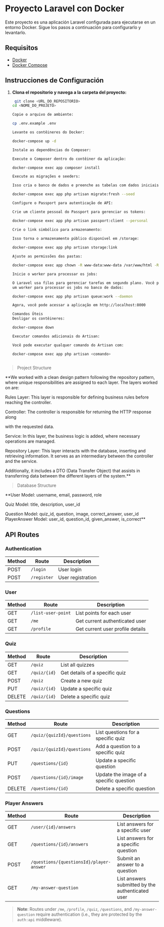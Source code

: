 # Proyecto Laravel con Docker

Este proyecto es una aplicación Laravel configurada para ejecutarse en un entorno Docker. Sigue los pasos a continuación para configurarlo y levantarlo.

## Requisitos

- [Docker](https://www.docker.com/get-started)
- [Docker Compose](https://docs.docker.com/compose/install/)

## Instrucciones de Configuración

1. **Clona el repositorio y navega a la carpeta del proyecto:**

   ```bash
    git clone <URL_DO_REPOSITORIO>
   cd <NOME_DO_PROJETO>
   
   Copie o arquivo de ambiente:

   cp .env.example .env

   Levante os contêineres do Docker:

   docker-compose up -d

   Instale as dependências do Composer:

   Execute o Composer dentro do contêiner da aplicação:

   docker-compose exec app composer install

   Execute as migrações e seeders:

   Isso cria o banco de dados e preenche as tabelas com dados iniciais:

   docker-compose exec app php artisan migrate:fresh --seed

   Configure o Passport para autenticação de API:

   Crie um cliente pessoal do Passport para gerenciar os tokens:

   docker-compose exec app php artisan passport:client --personal

   Crie o link simbólico para armazenamento:

   Isso torna o armazenamento público disponível em /storage:
    
   docker-compose exec app php artisan storage:link

   Ajuste as permissões das pastas:

   docker-compose exec app chown -R www-data:www-data /var/www/html -R

   Inicie o worker para processar os jobs:

   O Laravel usa filas para gerenciar tarefas em segundo plano. Você pode iniciar 
   um worker para processar os jobs no banco de dados:

   docker-compose exec app php artisan queue:work --daemon

   Agora, você pode acessar a aplicação em http://localhost:8000

   Comandos Úteis
   Desligar os contêineres:

   docker-compose down

   Executar comandos adicionais do Artisan:

   Você pode executar qualquer comando do Artisan com:

   docker-compose exec app php artisan <comando>
    
    ```







  

> Project Structure

  

**We worked with a clean design pattern following the repository pattern, where unique responsibilities are assigned to each layer. The layers worked on are:
  
Rules Layer: This layer is responsible for defining business rules before reaching the controller.
  
Controller: The controller is responsible for returning the HTTP response along
  
with the requested data.
  
Service: In this layer, the business logic is added, where necessary operations are managed.
  
Repository Layer: This layer interacts with the database, inserting and retrieving information. It serves as an intermediary between the controller and the service.
  
Additionally, it includes a DTO (Data Transfer Object) that assists in transferring data between the different layers of the system.**

  

> Database Structure



**User Model: username, email, password, role
  
Quiz Model: title, description, user\_id
  
Question Model: quiz\_id, question, image, correct\_answer, user\_id PlayerAnswer Model: user\_id, question\_id, given\_answer, is\_correct**


## API Routes

### Authentication
| Method | Route         | Description               |
|--------|---------------|---------------------------|
| POST   | `/login`      | User login                |
| POST   | `/register`   | User registration         |

### User
| Method | Route                  | Description                        |
|--------|-------------------------|------------------------------------|
| GET    | `/list-user-point`     | List points for each user         |
| GET    | `/me`                  | Get current authenticated user    |
| GET    | `/profile`             | Get current user profile details  |

### Quiz
| Method | Route             | Description                  |
|--------|--------------------|------------------------------|
| GET    | `/quiz`           | List all quizzes             |
| GET    | `/quiz/{id}`      | Get details of a specific quiz |
| POST   | `/quiz`           | Create a new quiz            |
| PUT    | `/quiz/{id}`      | Update a specific quiz       |
| DELETE | `/quiz/{id}`      | Delete a specific quiz       |

### Questions
| Method | Route                                 | Description                                      |
|--------|---------------------------------------|--------------------------------------------------|
| GET    | `/quiz/{quizId}/questions`            | List questions for a specific quiz               |
| POST   | `/quiz/{quizId}/questions`            | Add a question to a specific quiz                |
| PUT    | `/questions/{id}`                     | Update a specific question                       |
| POST   | `/questions/{id}/image`               | Update the image of a specific question          |
| DELETE | `/questions/{id}`                     | Delete a specific question                       |

### Player Answers
| Method | Route                                          | Description                                           |
|--------|------------------------------------------------|-------------------------------------------------------|
| GET    | `/user/{id}/answers`                           | List answers for a specific user                      |
| GET    | `/questions/{id}/answers`                      | List answers for a specific question                  |
| POST   | `/questions/{questionsId}/player-answer`       | Submit an answer to a question                        |
| GET    | `/my-answer-question`                          | List answers submitted by the authenticated user      |

> **Note**: Routes under `/me`, `/profile`, `/quiz`, `/questions`, and `/my-answer-question` require authentication (i.e., they are protected by the `auth:api` middleware).

